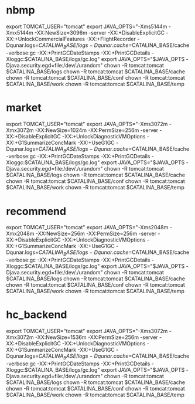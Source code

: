 # nbmp
export TOMCAT_USER="tomcat"
export JAVA_OPTS="-Xms5144m -Xmx5144m -XX:NewSize=3096m -server -XX:+DisableExplicitGC -XX:+UnlockCommercialFeatures -XX:+FlightRecorder -Dqunar.logs=$CATALINA_BASE/logs -Dqunar.cache=$CATALINA_BASE/cache -verbose:gc -XX:+PrintGCDateStamps -XX:+PrintGCDetails -Xloggc:$CATALINA_BASE/logs/gc.log"
export JAVA_OPTS="$JAVA_OPTS -Djava.security.egd=file:/dev/./urandom"
chown -R tomcat:tomcat $CATALINA_BASE/logs
chown -R tomcat:tomcat $CATALINA_BASE/cache
chown -R tomcat:tomcat $CATALINA_BASE/conf
chown -R tomcat:tomcat $CATALINA_BASE/work
chown -R tomcat:tomcat $CATALINA_BASE/temp

# market
export TOMCAT_USER="tomcat"
export JAVA_OPTS="-Xms3072m -Xmx3072m -XX:NewSize=1024m -XX:PermSize=256m -server -XX:+DisableExplicitGC -XX:+UnlockDiagnosticVMOptions -XX:+G1SummarizeConcMark -XX:+UseG1GC -Dqunar.logs=$CATALINA_BASE/logs -Dqunar.cache=$CATALINA_BASE/cache -verbose:gc -XX:+PrintGCDateStamps -XX:+PrintGCDetails -Xloggc:$CATALINA_BASE/logs/gc.log"
export JAVA_OPTS="$JAVA_OPTS -Djava.security.egd=file:/dev/./urandom"
chown -R tomcat:tomcat $CATALINA_BASE/logs
chown -R tomcat:tomcat $CATALINA_BASE/cache
chown -R tomcat:tomcat $CATALINA_BASE/conf
chown -R tomcat:tomcat $CATALINA_BASE/work
chown -R tomcat:tomcat $CATALINA_BASE/temp

# recommend
export TOMCAT_USER="tomcat"
export JAVA_OPTS="-Xms2048m -Xmx2048m -XX:NewSize=256m -XX:PermSize=256m -server -XX:+DisableExplicitGC -XX:+UnlockDiagnosticVMOptions -XX:+G1SummarizeConcMark -XX:+UseG1GC -Dqunar.logs=$CATALINA_BASE/logs -Dqunar.cache=$CATALINA_BASE/cache -verbose:gc -XX:+PrintGCDateStamps -XX:+PrintGCDetails -Xloggc:$CATALINA_BASE/logs/gc.log"
export JAVA_OPTS="$JAVA_OPTS -Djava.security.egd=file:/dev/./urandom"
chown -R tomcat:tomcat $CATALINA_BASE/logs
chown -R tomcat:tomcat $CATALINA_BASE/cache
chown -R tomcat:tomcat $CATALINA_BASE/conf
chown -R tomcat:tomcat $CATALINA_BASE/work
chown -R tomcat:tomcat $CATALINA_BASE/temp

# hc_backend
export TOMCAT_USER="tomcat"
export JAVA_OPTS="-Xms3072m -Xmx3072m -XX:NewSize=1536m -XX:PermSize=256m -server -XX:+DisableExplicitGC -XX:+UnlockDiagnosticVMOptions -XX:+G1SummarizeConcMark -XX:+UseG1GC -Dqunar.logs=$CATALINA_BASE/logs -Dqunar.cache=$CATALINA_BASE/cache -verbose:gc -XX:+PrintGCDateStamps -XX:+PrintGCDetails -Xloggc:$CATALINA_BASE/logs/gc.log"
export JAVA_OPTS="$JAVA_OPTS -Djava.security.egd=file:/dev/./urandom"
chown -R tomcat:tomcat $CATALINA_BASE/logs
chown -R tomcat:tomcat $CATALINA_BASE/cache
chown -R tomcat:tomcat $CATALINA_BASE/conf
chown -R tomcat:tomcat $CATALINA_BASE/work
chown -R tomcat:tomcat $CATALINA_BASE/temp